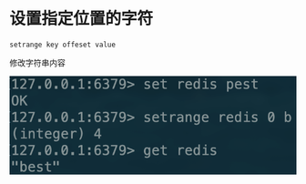 # 设置指定位置的字符

```text
setrange key offeset value
```

修改字符串内容

![](../../.gitbook/assets/image%20%2821%29.png)


